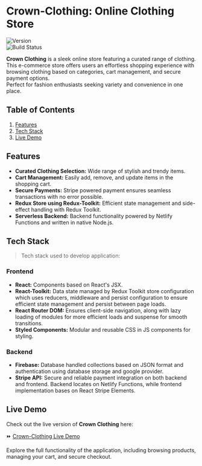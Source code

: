 # Crown-Clothing: Online Clothing Store

![Version](https://img.shields.io/badge/version-0.1.0-blue)\
![Build Status](https://img.shields.io/badge/status-online-brightgreen)

**Crown Clothing** is a sleek online store featuring a curated range of clothing.\
This e-commerce store offers users an effortless shopping experience with browsing clothing based on categories, cart management, and secure payment options.\
Perfect for fashion enthusiasts seeking variety and convenience in one place.

## **Table of Contents**

1. [Features](#features)
2. [Tech Stack](#tech-stack)
3. [Live Demo](#live-demo)

## **Features**

- **Curated Clothing Selection:** Wide range of stylish and trendy items.
- **Cart Management:** Easily add, remove, and update items in the shopping cart.
- **Secure Payments:** Stripe powered payment ensures seamless transactions with no error possible.
- **Redux Store using Redux-Toolkit:** Efficient state management and side-effect handling with Redux Toolkit.
- **Serverless Backend:** Backend functionality powered by Netlify Functions and written in native Node.js.

## **Tech Stack**

> Tech stack used to develop application:

### **Frontend**

- **React:** Components based on React's JSX.
- **React-Toolkit:** Data state managed by Redux Toolkit store configuration which uses reducers, middleware and persist configuration to ensure efficient state management and persist between page loads.
- **React Router DOM:** Ensures client-side navigation, along with lazy loading of modules for more efficient loads and suspense for smooth transitions.
- **Styled Components:** Modular and reusable CSS in JS components for styling.

### **Backend**

- **Firebase:** Database handled collections based on JSON format and authentication using database storage and google provider.
- **Stripe API:** Secure and reliable payment integration on both backend and frontend. Backend locates on Netlify Functions, while frontend implementation bases on React Stripe Elements.

## **Live Demo**

Check out the live version of **Crown Clothing** here:

⏩ [Crown-Clothing Live Demo](https://crownclothing-onsite.netlify.app/)

Explore the full functionality of the application, including browsing products, managing your cart, and secure checkout.
